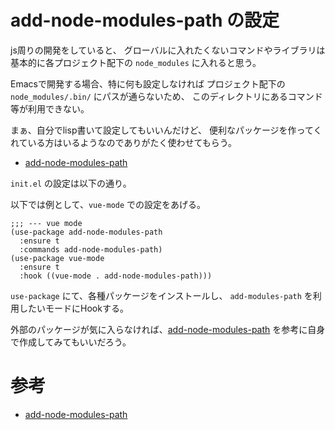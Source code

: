 # add-node-modules-path の設定

js周りの開発をしていると、
グローバルに入れたくないコマンドやライブラリは
基本的に各プロジェクト配下の `node_modules` に入れると思う。

Emacsで開発する場合、特に何も設定しなければ
プロジェクト配下の `node_modules/.bin/` にパスが通らないため、
このディレクトリにあるコマンド等が利用できない。

まぁ、自分でlisp書いて設定してもいいんだけど、
便利なパッケージを作ってくれている方はいるようなのでありがたく使わせてもらう。

* [add-node-modules-path](https://github.com/codesuki/add-node-modules-path)

`init.el` の設定は以下の通り。

以下では例として、`vue-mode` での設定をあげる。

```
;;; --- vue mode
(use-package add-node-modules-path
  :ensure t
  :commands add-node-modules-path)
(use-package vue-mode
  :ensure t
  :hook ((vue-mode . add-node-modules-path)))
```

`use-package` にて、各種パッケージをインストールし、
`add-modules-path` を利用したいモードにHookする。

外部のパッケージが気に入らなければ、[add-node-modules-path](https://github.com/codesuki/add-node-modules-path) 
を参考に自身で作成してみてもいいだろう。

# 参考

* [add-node-modules-path](https://github.com/codesuki/add-node-modules-path) 
